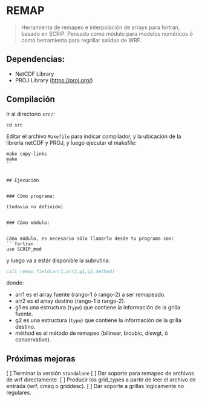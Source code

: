 # REMAP

> Herramienta de remapeo e interpolación de arrays para fortran, basado en SCRIP. Pensado como módulo para modelos numéricos ó como herramienta para regrillar salidas de WRF.


## Dependencias:

- NetCDF Library
- PROJ   Library (https://proj.org/) 

## Compilación

Ir al directorio `src/`:
```shell
cd src

```

Editar el archivo `Makefile` para indicar compilador, y la ubicación de la libreria netCDF y PROJ, y luego ejecutar el makefile:

```shell
make copy-links
make
``


## Ejecución


### Cómo programa:

(todavia no definido)


### Cómo módulo:


Cómo módulo, es necesario sólo llamarlo desde tu programa con:
```fortran
use SCRIP_mod 
```

y luego va a estár disponible la subrutina:

```fortran
call remap_field(arr1,arr2,g1,g2,method) 
```

donde:
   - arr1 es el array fuente (rango-1 ó rango-2) a ser remapeado.
   - arr2 es el array destino (rango-1 ó rango-2).
   - g1 es una estructura (`type`) que contiene la información de la grilla fuente.
   - g2 es una estructura (`type`) que contiene la información de la grilla destino.
   - méthod es el método de remapeo (bilinear, bicubic, diswgt, ó conservative).




## Próximas mejoras

[ ] Terminar la versión `standalone`
[ ] Dar soporte para remapeo de archivos de wrf directamente.
[ ] Producir los grid_types a partir de leer el archivo de entrada (wrf, cmaq o griddesc).
[ ] Dar soporte a grillas logicamente no regulares.


